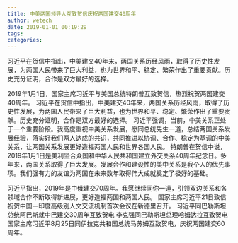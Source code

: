 ```yaml
---
title: 中美两国领导人互致贺信庆祝两国建交40周年
author: wetech
date: 2019-01-01 00:19:29
tags: 
categories: 
---
```

习近平在贺信中指出，中美建交40年来，两国关系历经风雨，取得了历史性发展，为两国人民带来了巨大利益，也为世界和平、稳定、繁荣作出了重要贡献。历史充分证明，合作是双方最好的选择。
<!-- more -->
2019年1月1日，国家主席习近平与美国总统特朗普互致贺信，热烈祝贺两国建交40周年。
习近平在贺信中指出，中美建交40年来，两国关系历经风雨，取得了历史性发展，为两国人民带来了巨大利益，也为世界和平、稳定、繁荣作出了重要贡献。历史充分证明，合作是双方最好的选择。
习近平强调，当前，中美关系正处于一个重要阶段。我高度重视中美关系发展，愿同总统先生一道，总结两国关系发展经验，落实好我们两人达成的共识，共同推进以协调、合作、稳定为基调的中美关系，让两国关系发展更好造福两国人民和世界各国人民。
特朗普在贺信中说，2019年1月1日是美利坚合众国和中华人民共和国建立外交关系40周年纪念日。多年来，两国关系取得了巨大发展。发展合作和建设性的美中关系是我个人的优先事项。我们强有力的友谊为两国在未来数年取得伟大成就奠定了极好的基础。
 
 
习近平指出，2019年是中俄建交70周年。我愿继续同你一道，引领双边关系和各领域合作不断取得新进展，更好造福两国和两国人民。
国家主席习近平21日致信祝贺中国－印度高级别人文交流机制首次会议在新德里召开。
习近平同巴勒斯坦总统阿巴斯就中巴建交30周年互致贺电李克强同巴勒斯坦总理哈姆达拉互致贺电
国家主席习近平8月25日同伊拉克共和国总统马苏姆互致贺电，庆祝两国建交60周年。
